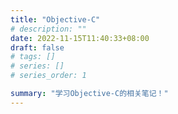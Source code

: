 ```yaml
---
title: "Objective-C"
# description: ""
date: 2022-11-15T11:40:33+08:00
draft: false
# tags: []
# series: []
# series_order: 1

summary: "学习Objective-C的相关笔记！"
---
```


